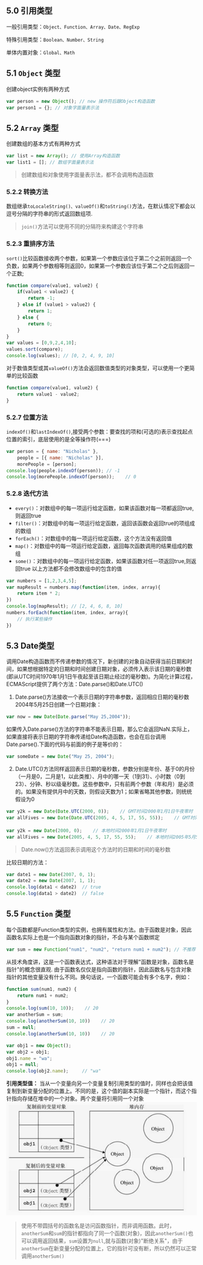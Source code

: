 ## 5.0 引用类型
一般引用类型：`Object、Function、Array、Date、RegExp`

特殊引用类型：`Boolean、Number、String`

单体内置对象：`Global、Math`
## 5.1 `Object` 类型
创建object实例有两种方式
```javascript
var person = new Object(); // new 操作符后跟Object构造函数
var person1 = {}; // 对象字面量表示法
```
## 5.2 `Array` 类型
创建数组的基本方式有两种方式
```javascript
var list = new Array(); // 使用Array构造函数
var list1 = []; // 数组字面量表示法
```
> 创建数组和对象使用字面量表示法，都不会调用构造函数

### 5.2.2 转换方法
数组继承`toLocaleString()、valueOf()`和`toString()`方法，在默认情况下都会以逗号分隔的字符串的形式返回数组项.
> `join()`方法可以使用不同的分隔符来构建这个字符串

### 5.2.3 重排序方法
`sort()`比较函数接收两个参数，如果第一个参数应该位于第二个之前则返回一个负数，如果两个参数相等则返回0，如果第一个参数应该位于第二个之后则返回一个正数;
```javascript
function compare(value1, value2) {
    if(value1 < value2) {
        return -1;
    } else if (value1 > value2) {
        return 1;
    } else {
        return 0;
    }
}
var values = [0,9,2,4,10];
values.sort(compare);
console.log(values); // [0, 2, 4, 9, 10]
```
对于数值类型或其`valueOf()`方法会返回数值类型的对象类型，可以使用一个更简单的比较函数
```javascript
function compare(value1, value2) {
    return value1 - value2;
}
```
### 5.2.7 位置方法
`indexOf()`和`lastIndexOf()`,接受两个参数：要查找的项和(可选的)表示查找起点位置的索引，底层使用的是全等操作符(===)
```javascript
var person = { name: "Nicholas" },
    people = [{ name: "Nicholas" }],
    morePeople = [person];
console.log(people.indexOf(person)); // -1
console.log(morePeople.indexOf(person));    // 0
```
### 5.2.8 迭代方法
- `every()`：对数组中的每一项运行给定函数，如果该函数对每一项都返回true,则返回true
- `filter()`：对数组中的每一项运行给定函数，返回该函数会返回true的项组成的数组
- `forEach()`：对数组中的每一项运行给定函数，这个方法没有返回值
- `map()`：对数组中的每一项运行给定函数，返回每次函数调用的结果组成的数组
- `some()`：对数组中的每一项运行给定函数，如果该函数对任一项返回true,则返回true
以上方法都不会修改数组中的包含的值
```javascript
var numbers = [1,2,3,4,5];
var mapResult = numbers.map(function(item, index, array){
    return item * 2;
})
console.log(mapResult); // [2, 4, 6, 8, 10]
numbers.forEach(function(item, index, array){
    // 执行某些操作
})
```
## 5.3 Date类型
调用Date构造函数而不传递参数的情况下，新创建的对象自动获得当前日期和时间，如果想根据特定的日期和时间创建日期对象，必须传入表示该日期的毫秒数(即从UTC时间1970年1月1日午夜起至该日期止经过的毫秒数)。为简化计算过程，ECMAScript提供了两个方法：Date.parse()和Date.UTC()

1. Date.parse()方法接收一个表示日期的字符串参数，返回相应日期的毫秒数
2004年5月25日创建一个日期对象：
```javascript
var now = new Date(Date.parse("May 25,2004"));
```
如果传入Date.parse()方法的字符串不能表示日期，那么它会返回NaN.实际上，如果直接将表示日期的字符串传递给Date构造函数，也会在后台调用Date.parse().下面的代码与前面的例子是等价的：
```javascript
var someDate = new Date("May 25, 2004");
```

2. Date.UTC()方法同样返回表示日期的毫秒数，参数分别是年份、基于0的月份（一月是0，二月是1，以此类推）、月中的哪一天（1到31）、小时数（0到23）、分钟、秒以级毫秒数。这些参数中，只有前两个参数（年和月）是必须的。如果没有提供月中的天数，则假设天数为1；如果省略其他参数，则统统假设为0
```javascript
var y2k = new Date(Date.UTC(2000, 0));    // GMT时间2000年1月1日午夜零时
var allFives = new Date(Date.UTC(2005, 4, 5, 17, 55, 55));    // GMT时间2005年5月5日下午5:55:55

var y2k = new Date(2000, 0);    // 本地时间2000年1月1日午夜零时
var allFives = new Date(2005, 4, 5, 17, 55, 55);    // 本地时间2005年5月5日下午5:55:55
```
> Date.now()方法返回表示调用这个方法时的日期和时间的毫秒数

比较日期的方法：

```javascript
var date1 = new Date(2007, 0, 1);
var date2 = new Date(2007, 1, 1);
console.log(data1 < date2)  // true
console.log(data1 > date2)  // false
```
## 5.5 `Function` 类型
每个函数都是Function类型的实例，也拥有属性和方法。由于函数是对象，因此函数名实际上也是一个指向函数对象的指针，不会与某个函数绑定
```javascript
var sum = new Function("num1", "num2", "return num1 + num2"); // 不推荐
```
从技术角度讲，这是一个函数表达式，这种语法对于理解"函数是对象，函数名是指针"的概念很直观.
由于函数名仅仅是指向函数的指针，因此函数名与包含对象指针的其他变量没有什么不同。换句话说，一个函数可能会有多个名字，例如：
```javascript
function sum(num1, num2) {
    return num1 + num2;
}
console.log(sum(10, 10));    // 20
var anotherSum = sum;
console.log(anotherSum(10, 10))    // 20
sum = null;
console.log(anotherSum(10, 10))    // 20
```
```javascript
var obj1 = new Object();
var obj2 = obj1;
obj1.name = "wa";
obj1 = null;
console.log(obj2.name); 	// "wa"
```

**引用类型值：** 当从一个变量向另一个变量复制引用类型的值时，同样也会把该值复制到新变量分配的位置上。不同的是，这个值的副本实际是一个指针，而这个指针指向存储在堆中的一个对象。两个变量将引用同一个对象
![object](./images/screenshot_1551276772686.png "object")

> 使用不带圆括号的函数名是访问函数指针，而非调用函数。此时，`anotherSum`和`sum`的指针都指向了同一个函数(对象)，因此`anotherSum()`也可以调用返回结果，`sum`设置为`null`,就与函数(对象)"断绝关系"，由于`anotherSum`在新变量分配的位置上，它的指针可没有断，所以仍然可以正常调用`anotherSum()`
